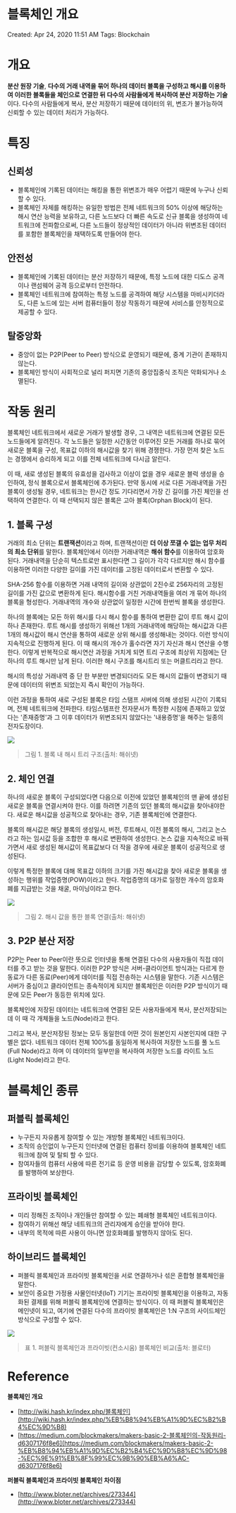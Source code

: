 # 블록체인 개요

Created: Apr 24, 2020 11:51 AM
Tags: Blockchain

# 개요

**분산 원장 기술**, **다수의 거래 내역을 묶어 하나의 데이터 블록을 구성하고 해시를 이용하여 이러한 블록들을 체인으로 연결한 뒤 다수의 사람들에게 복사하여 분산 저장하는 기술**이다. 다수의 사람들에게 복사, 분산 저장하기 때문에 데이터의 위, 변조가 불가능하여 신뢰할 수 있는 데이터 처리가 가능하다.

# 특징

## 신뢰성

- 블록체인에 기록된 데이터는 해킹을 통한 위변조가 매우 어렵기 때문에 누구나 신뢰할 수 있다.
- 블록체인 자체를 해킹하는 유일한 방법은 전체 네트워크의 50% 이상에 해당하는 해시 연산 능력을 보유하고, 다른 노드보다 더 빠른 속도로 신규 블록을 생성하여 네트워크에 전파함으로써, 다른 노드들이 정상적인 데이터가 아니라 위변조된 데이터를 포함한 블록체인을 채택하도록 만들어야 한다.

## 안전성

- 블록체인에 기록된 데이터는 분산 저장하기 때문에, 특정 노드에 대한 디도스 공격이나 랜섬웨어 공격 등으로부터 안전하다.
- 블록체인 네트워크에 참여하는 특정 노드를 공격하여 해당 시스템을 마비시키더라도, 다른 노드에 있는 서버 컴퓨터들이 정상 작동하기 때문에 서비스를 안정적으로 제공할 수 있다.

## 탈중앙화

- 중앙이 없는 P2P(Peer to Peer) 방식으로 운영되기 때문에, 중계 기관이 존재하지 않는다.
- 블록체인 방식이 사회적으로 널리 퍼지면 기존의 중앙집중식 조직은 악화되거나 소멸된다.

# 작동 원리

블록체인 네트워크에서 새로운 거래가 발생할 경우, 그 내역은 네트워크에 연결된 모든 노드들에게 알려진다. 각 노드들은 일정한 시간동안 이루어진 모든 거래를 하나로 묶어 새로운 블록을 구성, 목표값 이하의 해시값을 찾기 위해 경쟁한다. 가장 먼저 찾은 노드는 경쟁에서 승리하게 되고 이를 전체 네트워크에 다시금 알린다.

이 때, 새로 생성된 블록의 유효성을 검사하고 이상이 없을 경우 새로운 블럭 생성을 승인하여, 정식 블록으로서 블록체인에 추가된다. 만약 동시에 서로 다른 거래내역을 가진 블록이 생성될 경우, 네트워크는 한시간 정도 기다리면서 가장 긴 길이를 가진 체인을 선택하여 연결한다. 이 때 선택되지 않은 블록은 고아 블록(Orphan Block)이 된다.

## 1. 블록 구성

거래의 최소 단위는 **트랜잭션**이라고 하며, 트랜잭션이란 **더 이상 쪼갤 수 없는 업무 처리의 최소 단위**를 말한다. 블록체인에서 이러한 거래내역은 **해쉬 함수**를 이용하여 암호화된다. 거래내역을 단순히 텍스트로만 표시한다면 그 길이가 각각 다르지만 해시 함수를 이용하면 이러한 다양한 길이를 가진 데이터를 고정된 데이터로서 변환할 수 있다.

SHA-256 함수를 이용하면 거래 내역의 길이와 상관없이 2진수로 256자리의 고정된 길이를 가진 값으로 변환하게 된다. 해시함수를 거친 거래내역들을 여러 개 묶어 하나의 블록을 형성한다. 거래내역의 개수와 상관없이 일정한 시간에 한번씩 블록을 생성한다.

하나의 블록에는 모든 하위 해시를 다시 해시 함수를 통하여 변환한 값이 루트 해시 값이 하나 존재한다. 루트 해시를 생성하기 위해선  1개의 거래내역에 해당하는 해시값과 다른 1개의 해시값이 해시 연산을 통하여 새로운 상위 해시를 생성해내는 것이다. 이런 방식이 지속적으로 진행하게 된다. 이 때 해시의 개수가 홀수라면 자기 자신과 해시 연산을 수행한다. 이렇게 반복적으로 해시연산 과정을 거치게 되면 트리 구조에 최상위 지점에는 단 하나의 루트 해시만 남게 된다. 이러한 해시 구조를 해시트리 또는 머클트리라고 한다.

해시의 특성상 거래내역 중 단 한 부분만 변경되더라도 모든 해시의 값들이 변경되기 때문에 데이터의 위변조 되었는지 즉시 확인이 가능하다.

이런 과정을 통하여 새로 구성된 블록은 타임 스탬프 서버에 의해 생성된 시간이 기록되며, 전체 네트워크에 전파한다. 타임스템프란 전자문서가 특정한 시점에 존재하고 있었다는 '존재증명'과 그 이후 데이터가 위변조되지 않았다는 '내용증명'을 해주는 일종의 전자도장이다.

![](./image/3.png)

> 그림 1. 블록 내 해시 트리 구조(출처: 해쉬넷)

## 2. 체인 연결

하나의 새로운 블록이 구성되었다면 다음으로 이전에 있었던 블록체인의 맨 끝에 생성된 새로운 블록을 연결시켜야 한다. 이를 하려면 기존의 있던 블록의 해시값을 찾아내야한다. 새로운 해시값을 성공적으로 찾아내는 경우, 기존 블록체인에 연결한다.

블록의 해시값은 해당 블록의 생성일시, 버전, 루트해시, 이전 블록의 해시, 그리고 논스라고 하는 임시값 등을 조합한 후 해시로 변환하여 생성한다. 논스 값을 지속적으로 바꿔가면서 새로 생성된 해시값이 목표값보다 더 작을 경우에 새로운 블록이 성공적으로 생성된다. 

이렇게 특정한 블록에 대해 목표값 이하의 크기를 가진 해시값을 찾아 새로운 블록을 생성하는 행위를 작업증명(POW)이라고 한다. 작업증명의 대가로 일정한 개수의 암호화폐를 지급받는 것을 채굴, 마이닝이라고 한다. 

![](./image/2.png)

> 그림 2. 해시 값을 통한 블록 연결(출처: 해쉬넷)

## 3. P2P 분산 저장

P2P는 Peer to Peer이란 뜻으로 인터넷을 통해 연결된 다수의 사용자들이 직접 데이터를 주고 받는 것을 말한다. 이러한 P2P 방식은 서버-클라이언트 방식과는 다르게 한 동료가 다른 동료(Peer)에게 데이터를 직접 전송하는 시스템을 말한다. 기존 시스템은 서버가 중심이고 클라이언트는 종속적이게 되지만 블록체인은 이러한 P2P 방식이기 때문에 모든 Peer가 동등한 위치에 있다.

블록체인에 저장된 데이터는 네트워크에 연결된 모든 사용자들에게 복사, 분산저장되는데 이 때 각 개체들을 노드(Node)라고 한다.

그리고 복사, 분산저장된 정보는 모두 동일한데 어떤 것이 원본인지 사본인지에 대한 구별은 없다. 네트워크 데이터 전체 100%를 동일하게 복사하여 저장한 노드를 풀 노드(Full Node)라고 하며 이 데이터의 일부만을 복사하여 저장한 노드를 라이트 노드(Light Node)라고 한다.

# 블록체인 종류

## 퍼블릭 블록체인

- 누구든지 자유롭게 참여할 수 있는 개방형 블록체인 네트워크이다.
- 조직의 승인없이 누구든지 인터넷에 연결된 컴퓨터 장비를 이용하여 블록체인 네트워크에 참여 및 탈퇴 할 수 있다.
- 참여자들의 컴퓨터 사용에 따른 전기료 등 운영 비용을 감당할 수 있도록, 암호화폐를 발행하여 보상한다.

## 프라이빗 블록체인

- 미리 정해진 조직이나 개인들만 참여할 수 있는 폐쇄형 블록체인 네트워크이다.
- 참여하기 위해선 해당 네트워크의 관리자에게 승인을 받아야 한다.
- 내부의 목적에 따른 사용이 아니면 암호화폐를 발행하지 않아도 된다.

## 하이브리드 블록체인

- 퍼블릭 블록체인과 프라이빗 블록체인을 서로 연결하거나 섞은 혼합형 블록체인을 말한다.
- 보안이 중요한 가정용 사물인터넷(IoT) 기기는 프라이빗 블록체인을 이용하고, 자동화된 결제를 위해 퍼블릭 블록체인에 연결하는 방식이다. 이 때 퍼블릭 블록체인은 메인넷이 되고, 여기에 연결된 다수의 프라이빗 블록체인은 1:N 구조의 사이드체인 방식으로 구성할 수 있다.

![](./image/1.png)

> 표 1. 퍼블릭 블록체인과 프라이빗(컨소시움) 블록체인 비교(출처: 블로터)

# Reference

**블록체인 개요**

- [http://wiki.hash.kr/index.php/블록체인](http://wiki.hash.kr/index.php/%EB%B8%94%EB%A1%9D%EC%B2%B4%EC%9D%B8)
- [https://medium.com/blockmakers/makers-basic-2-블록체인의-작동원리-d6307176f8e6](https://medium.com/blockmakers/makers-basic-2-%EB%B8%94%EB%A1%9D%EC%B2%B4%EC%9D%B8%EC%9D%98-%EC%9E%91%EB%8F%99%EC%9B%90%EB%A6%AC-d6307176f8e6)

**퍼블릭 블록체인과 프라이빗 블록체인 차이점**

- [http://www.bloter.net/archives/273344](http://www.bloter.net/archives/273344)